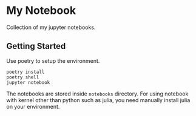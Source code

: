 # My Notebook

Collection of my jupyter notebooks.

## Getting Started

Use poetry to setup the environment.
```
poetry install
poetry shell
jupyter notebook
```

The notebooks are stored inside `notebooks` directory. For using notebook with
kernel other than python such as julia, you need manually install julia on your
environment.
